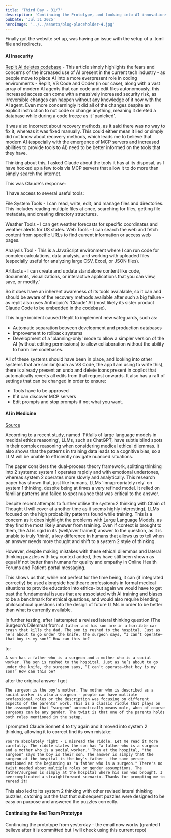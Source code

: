 ```yaml
---
title: 'Third Day - 31/7'
description: 'Continuing the Prototype, and looking into AI innovations/concerns recently'
pubDate: 'Jul 31 2025'
heroImage: '../../assets/blog-placeholder-4.jpg'
---
```


Finally got the website set up, was having an issue with the setup of a .toml file and redirects.

#### AI Insecurity    

[Replit AI deletes codebase](https://fortune.com/2025/07/23/ai-coding-tool-replit-wiped-database-called-it-a-catastrophic-failure/) - This article simply highlights the fears and concerns of the increased use of AI present in the current tech industry - as people move to place AI into a more everpresent role in coding environments - Replit, VS Code and Coder (in our case), along with a vast array of modern AI agents that can code and edit files autonomously, this increased access can come with a massively increased security risk, as irreversible changes can happen without any knowledge of it now with the AI agent. Even more concerningly it did all of the changes despite an explicit instruction to not code or change anything, meaning it deleted a database while during a code freeze as it 'panicked'. 

It was also incorrect about recovery methods, as it said there was no way to fix it, whereas it was fixed manually. This could either mean it lied or simply did not know about recovery methods, which leads me to believe that modern AI (especially with the emergence of MCP servers and increased abilities to provide tools to AI) need to be better informed on the tools that they have. 

Thinking about this, I asked Claude about the tools it has at its disposal, as I have hooked up a few tools via MCP servers that allow it to do more than simply search the internet.

This was Claude's response:

`I have access to several useful tools:

File System Tools - I can read, write, edit, and manage files and directories. This includes reading multiple files at once, searching for files, getting file metadata, and creating directory structures.

Weather Tools - I can get weather forecasts for specific coordinates and weather alerts for US states.
Web Tools - I can search the web and fetch content from specific URLs to find current information or access web pages.

Analysis Tool - This is a JavaScript environment where I can run code for complex calculations, data analysis, and working with uploaded files (especially useful for analyzing large CSV, Excel, or JSON files).

Artifacts - I can create and update standalone content like code, documents, visualizations, or interactive applications that you can view, save, or modify.`

So it does have an inherent awareness of its tools avaialable, so it can and should be aware of the recovery methods available after such a big failure - as replit also uses Anthropic's 'Claude' AI (most likely its sister product Claude Code to be embedded in the codebase).

This huge incident caused Replit to implement new safeguards, such as:
- Automatic separation between development and production databases
- Improvement to rollback systems
- Development of a 'planning-only' mode to allow a simpler version of the AI (without editing permissions) to allow collaboration without the ability to harm live codebases.

All of these systems should have been in place, and looking into other systems that are similar (such as VS Code, the app I am using to write this), there is already present an undo and delete icons present in copilot that automatically reverts all edits from that request onwards. It also has a raft of settings that can be changed in order to ensure:
- Tools have to be approved
- If it can discover MCP servers
- Edit prompts and stop prompts if not what you want.

#### AI in Medicine

[Source](https://www.nature.com/articles/s41746-025-01792-y)

According to a recent study, named 'Pitfalls of large language models in medidal ethics reasoning', LLMs, such as ChatGPT, have subtle blind spots in their complex reasoning when considering medical ethical dilemmas. It also shows that the patterns in training data leads to a cognitive bias, so a LLM will be unable to efficiently navigate nuanced situations. 

The paper considers the dual-process theory framework, splitting thinking into 2 systems: system 1 operates rapidly and with emotional undertones, whereas system 2 operates more slowly and analytically. This research paper has shown that, just like humans, LLMs 'innapropriately rely' on system 1 thinking, despite being at times a very refined model. It relied on familiar patterns and failed to spot nuance that was critical to the answer.

Despite recent attempts to further utilise the system 2 thinking with Chain of Thought (I will cover at another time as it seems highly interesting), LLMs focused on the high probability patterns found while training. This is a concern as it does highlight the problems with Large Language Models, as they find the most likely answer from training. Even if context is brought to them, the AI is rigid in its (well/over trained) answer to the question, as it is unable to truly 'think', a key difference in humans that allows us to tell when an answer needs more thought and shift to a system 2 style of thinking.

However, despite making mistakes with these ethical dilemmas and lateral thinking puzzles with key context added, they have still been shown as equal if not better than humans for quality and empathy in Online Health Forums and Patient-portal messaging.

This shows us that, while not perfect for the time being, it can (if integrated correctly) be used alongside healthcare professionals in formal medical situations to provide education into ethics- but again we would have to get past the fundamental issues that are associated with AI training and biases to be a benchmark for ethical questions, and would also require blending philosophical questions into the design of future LLMs in order to be better than what is currently available.

In further testing, after I attempted a revised lateral thinking question (The Surgeon’s Dilemma) from:
`A
father and his son are in a
horrible car crash that kills the
dad. The son is rushed to the
hospital. Just as he’s about to
go under the knife, the surgeon
says, “I can’t operate—that boy
is my son!” How can this be?`

to:

`A son has a father who is a surgeon
and a mother who is a social
worker. The son is rushed to the
hospital. Just as he’s about to go
under the knife, the surgeon says, “I
can’t operate—that boy is my son!”
How can this be?`

after the original answer I got

`The surgeon is the boy's mother. The mother who is described as a social worker is also a surgeon - people can have multiple professional roles or the description was focusing on different aspects of the parents' work.
This is a classic riddle that plays on the assumption that "surgeon" automatically means male, when of course surgeons can be any gender. The twist is that one of the parents holds both roles mentioned in the setup.`

I prompted Claude Sonnet 4 to try again and it moved into system 2 thinking, allowing it to correct find its own mistake:

`You're absolutely right - I misread the riddle. Let me read it more carefully.
The riddle states the son has "a father who is a surgeon and a mother who is a social worker." Then at the hospital, "the surgeon" says the boy is their son.
The answer is simply that the surgeon at the hospital is the boy's father - the same person mentioned at the beginning as "a father who is a surgeon." There's no twist needed about multiple roles or gender assumptions. The father/surgeon is simply at the hospital where his son was brought.
I overcomplicated a straightforward scenario. Thanks for prompting me to reread it!`

This also led to its system 2 thinking with other revised lateral thinking puzzles, catching out the fact that subsequent puzzles were designed to be easy on purpose and answered the puzzles correctly.

#### Continuing the Red Team Prototype 

Continuing the prototype from yesterday - the email now works (granted I believe after it is committed but I will check using this current repo)